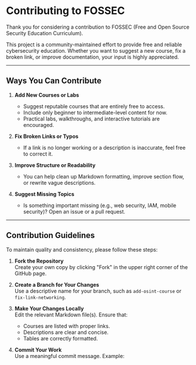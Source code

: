 # Contributing to FOSSEC

Thank you for considering a contribution to FOSSEC (Free and Open Source Security Education Curriculum).

This project is a community-maintained effort to provide free and reliable cybersecurity education. Whether you want to suggest a new course, fix a broken link, or improve documentation, your input is highly appreciated.

---

## Ways You Can Contribute

1. **Add New Courses or Labs**  
   - Suggest reputable courses that are entirely free to access.
   - Include only beginner to intermediate-level content for now.
   - Practical labs, walkthroughs, and interactive tutorials are encouraged.

2. **Fix Broken Links or Typos**  
   - If a link is no longer working or a description is inaccurate, feel free to correct it.

3. **Improve Structure or Readability**  
   - You can help clean up Markdown formatting, improve section flow, or rewrite vague descriptions.

4. **Suggest Missing Topics**  
   - Is something important missing (e.g., web security, IAM, mobile security)? Open an issue or a pull request.

---

## Contribution Guidelines

To maintain quality and consistency, please follow these steps:

1. **Fork the Repository**  
   Create your own copy by clicking "Fork" in the upper right corner of the GitHub page.

2. **Create a Branch for Your Changes**  
   Use a descriptive name for your branch, such as `add-osint-course` or `fix-link-networking`.

3. **Make Your Changes Locally**  
   Edit the relevant Markdown file(s). Ensure that:
   - Courses are listed with proper links.
   - Descriptions are clear and concise.
   - Tables are correctly formatted.

4. **Commit Your Work**  
   Use a meaningful commit message. Example:
